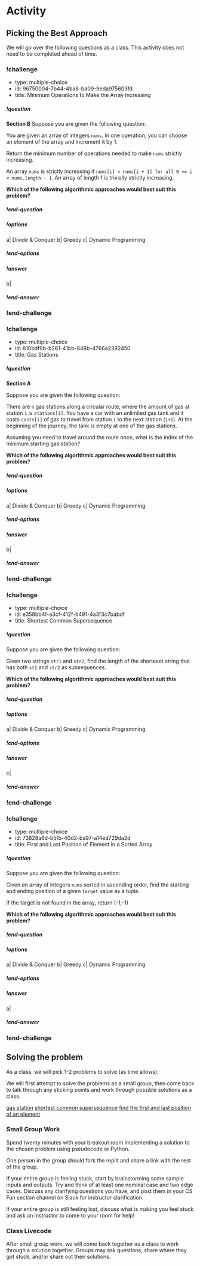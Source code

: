 # Activity

## Picking the Best Approach

We will go over the following questions as a class. This activity does not need to be completed ahead of time.

<!-- >>>>>>>>>>>>>>>>>>>>>> BEGIN CHALLENGE >>>>>>>>>>>>>>>>>>>>>> -->
<!-- Replace everything in square brackets [] and remove brackets  -->

### !challenge

* type: multiple-choice
* id: 96750004-7b44-4ba8-ba09-9eda975603fd
* title: Minimum Operations to Make the Array Increasing

##### !question
**Section B**
Suppose you are given the following question:

You are given an array of integers `nums`. In one operation, you can choose an element of the array and increment it by 1.

Return the minimum number of operations needed to make `nums` strictly increasing.

An array `nums` is strictly increasing if `nums[i] < nums[i + 1] for all 0 <= i < nums.length - 1`. An array of length 1 is trivially strictly increasing.


**Which of the following algorithmic approaches would best suit this problem?**
##### !end-question

##### !options

a| Divide & Conquer
b| Greedy
c| Dynamic Programming

##### !end-options

##### !answer

b|

##### !end-answer

<!-- other optional sections -->
<!-- !hint - !end-hint (markdown, hidden, students click to view) -->
<!-- !rubric - !end-rubric (markdown, instructors can see while scoring a checkpoint) -->
<!-- !explanation - !end-explanation (markdown, students can see after answering correctly) -->

### !end-challenge

<!-- ======================= END CHALLENGE ======================= -->

<!-- >>>>>>>>>>>>>>>>>>>>>> BEGIN CHALLENGE >>>>>>>>>>>>>>>>>>>>>> -->
<!-- Replace everything in square brackets [] and remove brackets  -->

### !challenge

* type: multiple-choice
* id: 810bdf9b-b261-41bb-848b-4766a2392450
* title: Gas Stations
<!-- * points: [1] (optional, the number of points for scoring as a checkpoint) -->
<!-- * topics: [python, pandas] (Checkpoints only. optional the topics for analyzing points) -->

##### !question
**Section A**

Suppose you are given the following question:

There are `n` gas stations along a circular route, where the amount of gas at station `i` is `stations[i]`. You have a car with an unlimited gas tank and it costs `costs[i]` of gas to travel from station `i` to the next station (`i+1`). At the beginning of the journey, the tank is empty at one of the gas stations.

Assuming you need to travel around the route once, what is the index of the minimum starting gas station?

**Which of the following algorithmic approaches would best suit this problem?**
##### !end-question

##### !options

a| Divide & Conquer
b| Greedy
c| Dynamic Programming

##### !end-options

##### !answer

b|

##### !end-answer

<!-- other optional sections -->
<!-- !hint - !end-hint (markdown, hidden, students click to view) -->
<!-- !rubric - !end-rubric (markdown, instructors can see while scoring a checkpoint) -->
<!-- !explanation - !end-explanation (markdown, students can see after answering correctly) -->

### !end-challenge

<!-- ======================= END CHALLENGE ======================= -->

<!-- >>>>>>>>>>>>>>>>>>>>>> BEGIN CHALLENGE >>>>>>>>>>>>>>>>>>>>>> -->
<!-- Replace everything in square brackets [] and remove brackets  -->

### !challenge

* type: multiple-choice
* id: e358bb4f-a3cf-412f-b491-4a3f3c7babdf
* title: Shortest Common Supersequence
<!-- * points: [1] (optional, the number of points for scoring as a checkpoint) -->
<!-- * topics: [python, pandas] (Checkpoints only. optional the topics for analyzing points) -->

##### !question

Suppose you are given the following question:

Given two strings `str1` and `str2`, find the length of the shorteset string that has both `st1` and `str2` as subsequences.

**Which of the following algorithmic approaches would best suit this problem?**
##### !end-question

##### !options

a| Divide & Conquer
b| Greedy
c| Dynamic Programming

##### !end-options

##### !answer

c|

##### !end-answer

<!-- other optional sections -->
<!-- !hint - !end-hint (markdown, hidden, students click to view) -->
<!-- !rubric - !end-rubric (markdown, instructors can see while scoring a checkpoint) -->
<!-- !explanation - !end-explanation (markdown, students can see after answering correctly) -->

### !end-challenge

<!-- ======================= END CHALLENGE ======================= -->
<!-- >>>>>>>>>>>>>>>>>>>>>> BEGIN CHALLENGE >>>>>>>>>>>>>>>>>>>>>> -->
<!-- Replace everything in square brackets [] and remove brackets  -->

### !challenge

* type: multiple-choice
* id: 73828a6d-b5fb-40d2-ba97-a14ed729da2d
* title: First and Last Position of Element in a Sorted Array
<!-- * points: [1] (optional, the number of points for scoring as a checkpoint) -->
<!-- * topics: [python, pandas] (Checkpoints only. optional the topics for analyzing points) -->

##### !question

Suppose you are given the following question:

Given an array of integers `nums` sorted in ascending order, find the starting and ending position of a given `target` value as a tuple.

If the target is not found in the array, return (-1,-1)

**Which of the following algorithmic approaches would best suit this problem?**
##### !end-question

##### !options

a| Divide & Conquer
b| Greedy
c| Dynamic Programming

##### !end-options

##### !answer

a|

##### !end-answer

<!-- other optional sections -->
<!-- !hint - !end-hint (markdown, hidden, students click to view) -->
<!-- !rubric - !end-rubric (markdown, instructors can see while scoring a checkpoint) -->
<!-- !explanation - !end-explanation (markdown, students can see after answering correctly) -->

### !end-challenge

<!-- ======================= END CHALLENGE ======================= -->
## Solving the problem

As a class, we will pick 1-2 problems to solve (as time allows). 

We will first attempt to solve the problems as a small group, then come back to talk through any sticking points and work through possible solutions as a class. 

[gas station](https://replit.com/@adadev/gas-station#main.py)
[shortest common supersequence](https://replit.com/@adadev/shortest-common-supersequence#main.py)
[find the first and last position of an element](https://replit.com/@adadev/first-and-last#main.py)

### Small Group Work

Spend twenty minutes with your breakout room implementing a solution to the chosen problem using pseudocode or Python. 

One person in the group should fork the replit and share a link with the rest of the group.

If your entire group is feeling stuck, start by brainstorming some sample inputs and outputs. Try and think of at least one nominal case and two edge cases. Discuss any clarifying questions you have, and post them in your CS Fun section channel on Slack for instructor clarification.

If your entire group is still feeling lost, discuss what is making you feel stuck and ask an instructor to come to your room for help! 

### Class Livecode

After small group work, we will come back together as a class to work through a solution together. Groups may ask questions, share where they got stuck, and/or share out their solutions.


